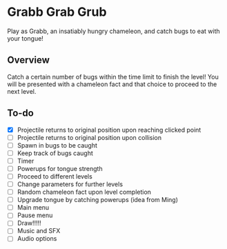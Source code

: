 # Grabb Grab Grub
Play as Grabb, an insatiably hungry chameleon, and catch bugs to eat with your tongue!

## Overview
Catch a certain number of bugs within the time limit to finish the level! You will be presented with a chameleon fact and that choice to proceed to the next level.

## To-do
- [x] Projectile returns to original position upon reaching clicked point
- [ ] Projectile returns to original position upon collision
- [ ] Spawn in bugs to be caught
- [ ] Keep track of bugs caught
- [ ] Timer
- [ ] Powerups for tongue strength
- [ ] Proceed to different levels
- [ ] Change parameters for further levels
- [ ] Random chameleon fact upon level completion
- [ ] Upgrade tongue by catching powerups (idea from Ming)
- [ ] Main menu
- [ ] Pause menu
- [ ] Draw!!!!!
- [ ] Music and SFX
- [ ] Audio options

